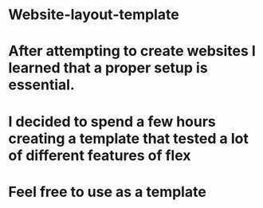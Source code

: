 # Website-layout-template
# After attempting to create websites I learned that a proper setup is essential.
# I decided to spend a few hours creating a template that tested a lot of different features of flex
# Feel free to use as a template

